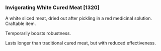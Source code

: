 ### Invigorating White Cured Meat [1320]

A white sliced meat, dried out after pickling in a red medicinal solution. Craftable item.

Temporarily boosts robustness.

Lasts longer than traditional cured meat, but with reduced effectiveness.